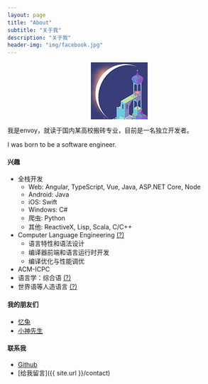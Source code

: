 ```yaml
---
layout: page
title: "About"
subtitle: "关于我"
description: "关于我"
header-img: "img/facebook.jpg"
---
```



<center>
    <p><img src="/img/envoy.png" align="center"></p>
</center>

我是envoy，就读于国内某高校搬砖专业，目前是一名独立开发者。

I was born to be a software engineer.

#### 兴趣

- 全栈开发
    - Web: Angular, TypeScript, Vue, Java, ASP.NET Core, Node
    - Android: Java
    - iOS: Swift
    - Windows: C#
    - 爬虫: Python
    - 其他: ReactiveX, Lisp, Scala, C/C++
- Computer Language Engineering [(?)](https://ocw.mit.edu/courses/electrical-engineering-and-computer-science/6-035-computer-language-engineering-spring-2010/)
    - 语言特性和语法设计
    - 编译器前端和语言运行时开发
    - 编译优化与性能调优
- ACM-ICPC
- 语言学：综合语 [(?)](https://steemit.com/cn/@bring/3hnmsf)
- 世界语等人造语言 [(?)](https://zhuanlan.zhihu.com/p/21963970)


#### 我的朋友们

- [忆兔](http://yirabbit.me)
- [小神先生](http://alienx.cn)


#### 联系我

- [Github](https://github.com/lonelyenvoy)
- [给我留言]({{ site.url }}/contact)


